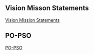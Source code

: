 
## Vision Misson Statements
<a href="https://drive.google.com/file/d/108DEzWQ8mEjoZ5loqTJ_JrKHGtTvZjpo/view?usp=sharing
">Vision Mission Statements</a>

## PO-PSO
<a href="https://drive.google.com/file/d/17A3akHu9zPPQvF9koATw8YBws8CnhhuU/view?usp=sharing
">PO-PSO</a>
